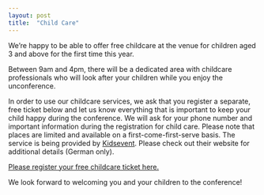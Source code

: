 ```yaml
---
layout: post
title:  "Child Care"
---
```

We’re happy to be able to offer free childcare at the venue for children aged 3 and above for the first time this year.

Between 9am and 4pm, there will be a dedicated area with childcare professionals who will look after your children while you enjoy the unconference.

In order to use our childcare services, we ask that you register a separate, free ticket below and let us know everything that is important to keep your child happy during the conference. We will ask for your phone number and important information during the registration for child care. Please note that places are limited and available on a first-come-first-serve basis. The service is being provided by [Kidsevent](http://www.kidsevent.com/). Please check out their website for additional details (German only).

[Please register your free childcare ticket here.](https://ti.to/ruby-unconf/2019/with/kdogpbsdefu)

We look forward to welcoming you and your children to the conference!

